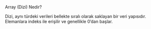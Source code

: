 Array (Dizi) Nedir?

Dizi, aynı türdeki verileri bellekte sıralı olarak saklayan bir veri yapısıdır.
Elemanlara indeks ile erişilir ve genellikle 0’dan başlar.
